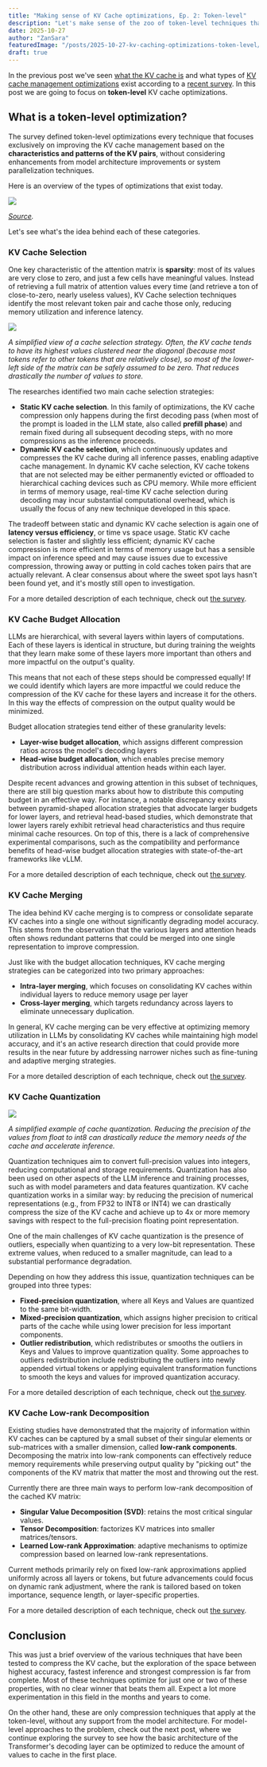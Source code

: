 ```yaml
---
title: "Making sense of KV Cache optimizations, Ep. 2: Token-level"
description: "Let's make sense of the zoo of token-level techniques that exist out there."
date: 2025-10-27
author: "ZanSara"
featuredImage: "/posts/2025-10-27-kv-caching-optimizations-token-level/cover.png"
draft: true
---
```


In the previous post we've seen [what the KV cache is](/posts/2025-10-23-kv-caching/) and what types of [KV cache management optimizations](/posts/2025-10-26-kv-caching-optimizations-intro/) exist according to a [recent survey](https://arxiv.org/abs/2412.19442). In this post we are going to focus on **token-level** KV cache optimizations.

## What is a token-level optimization?

The survey defined token-level optimizations every technique that focuses exclusively on improving the KV cache management based on the **characteristics and patterns of the KV pairs**, without considering enhancements from model architecture improvements or system parallelization techniques. 

Here is an overview of the types of optimizations that exist today.

![](/posts/2025-10-27-kv-caching-optimizations-token-level/token-level.png)

_[Source](https://arxiv.org/pdf/2412.19442#figure.3)._

Let's see what's the idea behind each of these categories.

### KV Cache Selection

One key characteristic of the attention matrix is **sparsity**: most of its values are very close to zero, and just a few cells have meaningful values. Instead of retrieving a full matrix of attention values every time (and retrieve a ton of close-to-zero, nearly useless values), KV Cache selection techniques identify the most relevant token pair and cache those only, reducing memory utilization and inference latency.

![](/posts/2025-10-27-kv-caching-optimizations-token-level/sparse-attention.png)

_A simplified view of a cache selection strategy. Often, the KV cache tends to have its highest values clustered near the diagonal (because most tokens refer to other tokens that are relatively close), so most of the lower-left side of the matrix can be safely assumed to be zero. That reduces drastically the number of values to store._

The researches identified two main cache selection strategies:

- **Static KV cache selection**. In this family of optimizations, the KV cache compression only happens during the first decoding pass (when most of the prompt is loaded in the LLM state, also called **prefill phase**) and remain fixed during all subsequent decoding steps, with no more compressions as the inference proceeds.
- **Dynamic KV cache selection**, which continuously updates and compresses the KV cache during all inference passes, enabling adaptive cache management. In dynamic KV cache selection, KV cache tokens that are not selected may be either permanently evicted or offloaded to hierarchical caching devices such as CPU memory. While more efficient in terms of memory usage, real-time KV cache selection during decoding may incur substantial computational overhead, which is usually the focus of any new technique developed in this space.

The tradeoff between static and dynamic KV cache selection is again one of **latency versus efficiency**, or time vs space usage. Static KV cache selection is faster and slightly less efficient; dynamic KV cache compression is more efficient in terms of memory usage but has a sensible impact on inference speed and may cause issues due to excessive compression, throwing away or putting in cold caches token pairs that are actually relevant. A clear consensus about where the sweet spot lays hasn't been found yet, and it's mostly still open to investigation.

For a more detailed description of each technique, check out [the survey](https://arxiv.org/pdf/2412.19442#subsection.4.1).

### KV Cache Budget Allocation

LLMs are hierarchical, with several layers within layers of computations. Each of these layers is identical in structure, but during training the weights that they learn make some of these layers more important than others and more impactful on the output's quality.

This means that not each of these steps should be compressed equally! If we could identify which layers are more impactful we could reduce the compression of the KV cache for these layers and increase it for the others. In this way the effects of compression on the output quality would be minimized.

Budget allocation strategies tend either of these granularity levels:
- **Layer-wise budget allocation**, which assigns different compression ratios across the model's decoding layers
- **Head-wise budget allocation**, which enables precise memory distribution across individual attention heads within each layer.

Despite recent advances and growing attention in this subset of techniques, there are still big question marks about how to distribute this computing budget in an effective way. For instance, a notable discrepancy exists between pyramid-shaped allocation strategies that advocate larger budgets for lower layers, and retrieval head-based studies, which demonstrate that lower layers rarely exhibit retrieval head characteristics and thus require minimal cache resources. On top of this, there is a lack of comprehensive experimental comparisons, such as the compatibility and performance benefits of head-wise budget allocation strategies with state-of-the-art frameworks like vLLM.

For a more detailed description of each technique, check out [the survey](https://arxiv.org/pdf/2412.19442#subsection.4.2).

### KV Cache Merging

The idea behind KV cache merging is to compress or consolidate separate KV caches into a single one without significantly degrading model accuracy. This stems from the observation that the various layers and attention heads often shows redundant patterns that could be merged into one single representation to improve compression.

Just like with the budget allocation techniques, KV cache merging strategies can be categorized into two primary approaches: 
- **Intra-layer merging**, which focuses on consolidating KV caches within individual layers to reduce memory usage per layer
- **Cross-layer merging**, which targets redundancy across layers to eliminate unnecessary duplication. 

In general, KV cache merging can be very effective at optimizing memory utilization in LLMs by consolidating KV caches while maintaining high model accuracy, and it's an active research direction that could provide more results in the near future by addressing narrower niches such as fine-tuning and adaptive merging strategies.

For a more detailed description of each technique, check out [the survey](https://arxiv.org/pdf/2412.19442#subsection.4.3).

### KV Cache Quantization

![](/posts/2025-10-27-kv-caching-optimizations-token-level/quantization.png)

_A simplified example of cache quantization. Reducing the precision of the values from float to int8 can drastically reduce the memory needs of the cache and accelerate inference._

Quantization techniques aim to convert full-precision values into integers, reducing computational and storage requirements. Quantization has also been used on other aspects of the LLM inference and training processes, such as with model parameters and data features quantization. KV cache quantization works in a similar way: by reducing the precision of numerical representations (e.g., from FP32 to INT8 or INT4) we can drastically compress the size of the KV cache and achieve up to 4x or more memory savings with respect to the full-precision floating point representation.

One of the main challenges of KV cache quantization is the presence of outliers, especially when quantizing to a very low-bit representation. These extreme values, when reduced to a smaller magnitude, can lead to a substantial performance degradation. 

Depending on how they address this issue, quantization techniques can be grouped into three types:

- **Fixed-precision quantization**, where all Keys and Values are quantized to the same bit-width.
- **Mixed-precision quantization**, which assigns higher precision to critical parts of the cache while using lower precision for less important components.
- **Outlier redistribution**, which redistributes or smooths the outliers in Keys and Values to improve quantization quality. Some approaches to outliers redistribution include redistributing the outliers into newly appended virtual tokens or applying equivalent transformation functions to smooth the keys and values for improved quantization accuracy. 

For a more detailed description of each technique, check out [the survey](https://arxiv.org/pdf/2412.19442#subsection.4.4).

### KV Cache Low-rank Decomposition

Existing studies have demonstrated that the majority of information within KV caches can be captured by a small subset of their singular elements or sub-matrices with a smaller dimension, called **low-rank components**. Decomposing the matrix into low-rank components can effectively reduce memory requirements while preserving output quality by "picking out" the components of the KV matrix that matter the most and throwing out the rest.

Currently there are three main ways to perform low-rank decomposition of the cached KV matrix:

- **Singular Value Decomposition (SVD)**: retains the most critical singular values.
- **Tensor Decomposition**: factorizes KV matrices into smaller matrices/tensors.
- **Learned Low-rank Approximation**: adaptive mechanisms to optimize compression based on learned low-rank representations. 

Current methods primarily rely on fixed low-rank approximations applied uniformly across all layers or tokens, but future advancements could focus on dynamic rank adjustment, where the rank is tailored based on token importance, sequence length, or layer-specific properties.

For a more detailed description of each technique, check out [the survey](https://arxiv.org/pdf/2412.19442#subsection.4.5).

## Conclusion

This was just a brief overview of the various techniques that have been tested to compress the KV cache, but the exploration of the space between highest accuracy, fastest inference and strongest compression is far from complete. Most of these techniques optimize for just one or two of these properties, with no clear winner that beats them all. Expect a lot more experimentation in this field in the months and years to come.

On the other hand, these are only compression techniques that apply at the token-level, without any support from the model architecture. For model-level approaches to the problem, check out the next post, where we continue exploring the survey to see how the basic architecture of the Transformer's decoding layer can be optimized to reduce the amount of values to cache in the first place.